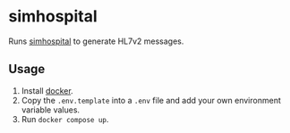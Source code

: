 # simhospital

Runs [simhospital](https://github.com/google/simhospital) to generate HL7v2 messages.

## Usage

1. Install [docker](https://www.docker.com/).
1. Copy the `.env.template` into a `.env` file and add your own environment variable values.
1. Run `docker compose up`.
